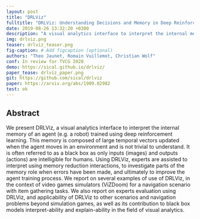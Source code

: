 ```yaml
---
layout: post
title: "DRLViz"
fulltitle: "DRLViz: Understanding Decisions and Memory in Deep Reinforcement Learning"
date: 2019-08-26 13:32:20 +0300
description: "A visual analytics interface to interpret the internal memory of an agent (e.g. a robot) trained using deep reinforcement learning."
img: drlviz.png
teaser: drlviz_teaser.png
fig-caption: # Add figcaption (optional)
authors: "Theo Jaunet, Romain Vuillemot, Christian Wolf"
conf: In review for TVCG 2020
demo: https://sical.github.io/drlviz/
paper_tease: drlviz_paper.png
git: https://github.com/sical/drlviz
paper: https://arxiv.org/abs/1909.02982
test: ok
---
```


 
## Abstract   

We present DRLViz, a visual analytics interface to interpret the internal memory of an agent (e.g. a robot) trained using deep reinforcement learning. This memory is composed of large temporal vectors updated when the agent moves in an environment and is not trivial to understand. It is often referred to as a black box as only inputs (images) and outputs (actions) are intelligible for humans. Using DRLViz, experts are assisted to interpret using memory reduction interactions, to investigate parts of the memory role when errors have been made, and ultimately to improve the agent training process. We report on several examples of use of DRLViz, in the context of video games simulators (ViZDoom) for a navigation scenario with item gathering tasks. We also report on experts evaluation using DRLViz, and applicability of DRLViz to other scenarios and navigation problems beyond simulation games, as well as its contribution to black box models interpret-ability and explain-ability in the field of visual analytics.



